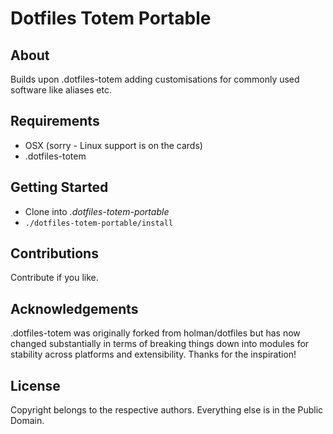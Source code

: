 # Dotfiles Totem Portable



## About

Builds upon .dotfiles-totem adding customisations for commonly used software
like aliases etc.



## Requirements

* OSX (sorry - Linux support is on the cards)
* .dotfiles-totem



## Getting Started

* Clone into *.dotfiles-totem-portable*
* `./dotfiles-totem-portable/install`



## Contributions

Contribute if you like.



## Acknowledgements

.dotfiles-totem was originally forked from holman/dotfiles but has now changed substantially in terms of breaking things down into modules for stability across platforms and extensibility.  Thanks for the inspiration!


## License

Copyright belongs to the respective authors.  Everything else is in the
Public Domain.
